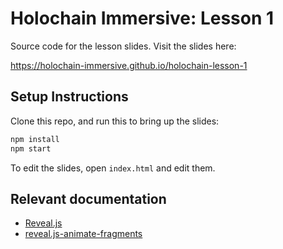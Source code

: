 # Holochain Immersive: Lesson 1

Source code for the lesson slides. Visit the slides here:

https://holochain-immersive.github.io/holochain-lesson-1

## Setup Instructions

Clone this repo, and run this to bring up the slides:

```bash
npm install
npm start
```

To edit the slides, open `index.html` and edit them.

## Relevant documentation

- [Reveal.js](https://revealjs.com/)
- [reveal.js-animate-fragments](https://www.npmjs.com/package/reveal.js-animate-fragments)